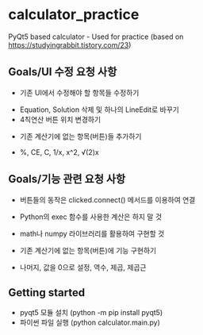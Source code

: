# calculator_practice
PyQt5 based calculator - Used for practice (based on https://studyingrabbit.tistory.com/23)

## Goals/UI 수정 요청 사항
* 기존 UI에서 수정해야 할 항목들 수정하기
- Equation, Solution 삭제 및 하나의 LineEdit로 바꾸기
- 4칙연산 버튼 위치 변경하기
  
* 기존 계산기에 없는 항목(버튼)들 추가하기
- %, CE, C, 1/x, x^2, √(2)x

## Goals/기능 관련 요청 사항
* 버튼들의 동작은 clicked.connect() 메서드를 이용하여 연결

* Python의 exec 함수를 사용한 계산은 하지 말 것
- math나 numpy 라이브러리를 활용하여 구현할 것

* 기존 계산기에 없는 항목(버튼)에 기능 구현하기
- 나머지, 값을 0으로 설정, 역수, 제곱, 제곱근


## Getting started
* pyqt5 모듈 설치 (python -m pip install pyqt5)
* 파이썬 파일 실행 (python calculator.main.py)
